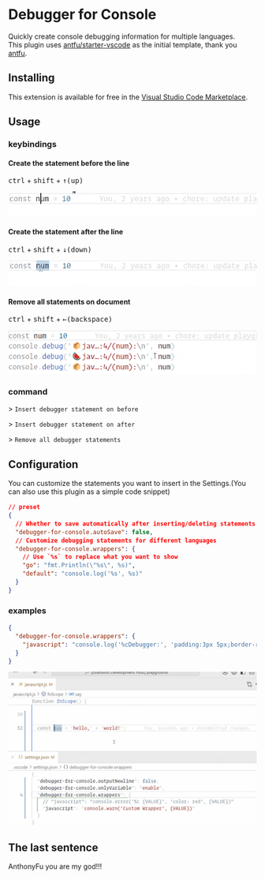 # Debugger for Console

Quickly create console debugging information for multiple languages. \
This plugin uses [antfu/starter-vscode](https://github.com/antfu/starter-vscode) as the initial template, thank you [antfu](https://github.com/antfu).

## Installing

This extension is available for free in the [Visual Studio Code Marketplace](https://marketplace.visualstudio.com/items?itemName=banlify.debugger-for-console).


## Usage

### keybindings
#### Create the statement before the line
<kbd>ctrl</kbd> + <kbd>shift</kbd> + <kbd>↑(up)</kbd>

![](res/create-statement-before.gif)

#### Create the statement after the line
<kbd>ctrl</kbd> + <kbd>shift</kbd> + <kbd>↓(down)</kbd>

![](res/create-statement-after.gif)

#### Remove all statements on document
<kbd>ctrl</kbd> + <kbd>shift</kbd> + <kbd>←(backspace)</kbd>

![](res/remove-all-statements.gif)


### command

\> `Insert debugger statement on before`

\> `Insert debugger statement on after`

\> `Remove all debugger statements`


## Configuration

You can customize the statements you want to insert in the Settings.(You can also use this plugin as a simple code snippet)
```json
// preset
{
  // Whether to save automatically after inserting/deleting statements
  "debugger-for-console.autoSave": false,
  // Customize debugging statements for different languages
  "debugger-for-console.wrappers": {
    // Use `%s` to replace what you want to show
    "go": "fmt.Println(\"%s\", %s)",
    "default": "console.log('%s', %s)"
  }
}
```

### examples

```json
{
  "debugger-for-console.wrappers": {
    "javascript": "console.log('%cDebugger:', 'padding:3px 5px;border-radius:5px;background:#000;color:#fff', %s)"
  }
}
```

![custom-language-statement](res/custom-language-statement.gif)

## The last sentence

AnthonyFu you are my god!!!

